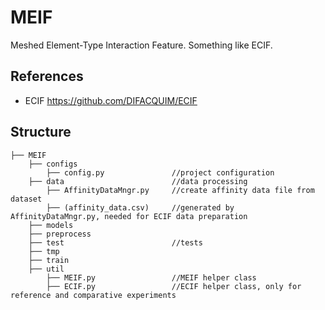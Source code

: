 # MEIF
Meshed Element-Type Interaction Feature. Something like ECIF.

## References

 - ECIF https://github.com/DIFACQUIM/ECIF

## Structure
```text
├── MEIF
    ├── configs
        ├── config.py               //project configuration
    ├── data                        //data processing
        ├── AffinityDataMngr.py     //create affinity data file from dataset
        ├── (affinity_data.csv)     //generated by AffinityDataMngr.py, needed for ECIF data preparation
    ├── models
    ├── preprocess
    ├── test                        //tests
    ├── tmp
    ├── train
    ├── util
        ├── MEIF.py                 //MEIF helper class
        ├── ECIF.py                 //ECIF helper class, only for reference and comparative experiments
```